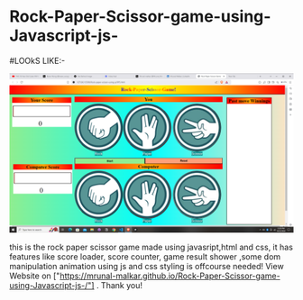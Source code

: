 # Rock-Paper-Scissor-game-using-Javascript-js-

#LOOkS LIKE:-

![Game look](<Screenshot (6).png>)

this is the rock paper scissor game made using javasript,html and css, it has features like score loader, score counter, game result shower ,some dom manipulation animation using js and css styling is offcourse needed!
View Website on ["https://mrunal-malkar.github.io/Rock-Paper-Scissor-game-using-Javascript-js-/"]
.
Thank you!
